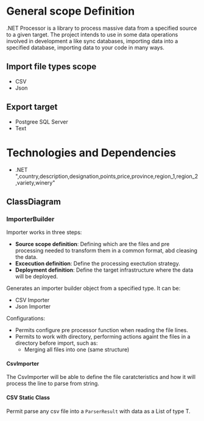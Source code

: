 # General scope Definition

.NET Processor is a library to process massive data from a specified source to a given target. The project intends to use in some data operations involved in development a like sync databases, importing data into a specified database, importing data to your code in many ways.

## Import file types scope
- CSV
- Json

## Export target
* Postgree SQL Server
* Text


# Technologies and Dependencies

- .NET
",country,description,designation,points,price,province,region_1,region_2,variety,winery"


## ClassDiagram

### ImporterBuilder
 
Importer works in three steps:
- **Source scope definition**: Defining which are the files and pre processing needed to transform them in a common format, abd cleasing the data.
- **Excecution definition**: Define the processing exectution strategy.
- **Deployment definition**: Define the target infrastructure where the data will be deployed.

 Generates an importer builder object from a specified type. It can be:
 - CSV Importer
 - Json Importer

Configurations:
- Permits configure pre processor function when reading the file lines.
- Permits to work with directory, performing actions againt the files in a directory before import, such as:
  - Merging all files into one (same structure)



#### CsvImporter

The CsvImporter will be able to define the file caratcteristics and how it will process the line to parse from string.

#### CSV Static Class

Permit parse any csv file into a `ParserResult` with data as a List of type T.
